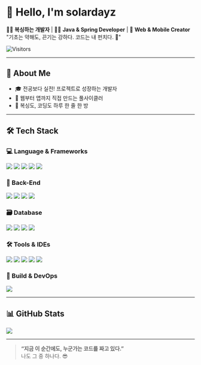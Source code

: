 # 👋 Hello, I'm solardayz

🏋️‍♂️ **복싱하는 개발자** | 🧑‍💻 **Java & Spring Developer** | 📱 **Web & Mobile Creator**  
"기초는 약해도, 끈기는 강하다. 코드는 내 펀치다. 🥊"

![Visitors](https://komarev.com/ghpvc/?username=solardayz&color=blueviolet&style=flat)

---

## 🚀 About Me

- 🎓 전공보다 실전! 프로젝트로 성장하는 개발자
- 📱 웹부터 앱까지 직접 만드는 풀사이클러
- 💬 복싱도, 코딩도 하루 한 줄 한 방

---

## 🛠 Tech Stack

### 💻 Language & Frameworks
<p align="left">
  <img src="https://img.shields.io/badge/Java-007396?style=flat&logo=java" />
  <img src="https://img.shields.io/badge/Dart-0175C2?style=flat&logo=dart" />
  <img src="https://img.shields.io/badge/Thymeleaf-005F0F?style=flat&logo=thymeleaf" />
  <img src="https://img.shields.io/badge/Vue.js-4FC08D?style=flat&logo=vue.js" />
  <img src="https://img.shields.io/badge/Python-3776AB?style=flat&logo=python" />
</p>

### 🧰 Back-End
<p align="left">
  <img src="https://img.shields.io/badge/Spring Boot-6DB33F?style=flat&logo=spring" />
  <img src="https://img.shields.io/badge/JPA-59666C?style=flat&logo=hibernate" />
  <img src="https://img.shields.io/badge/iBatis-666666?style=flat" />
  <img src="https://img.shields.io/badge/REST API-009688?style=flat&logo=cloudflare" />
</p>

### 🗃️ Database
<p align="left">
  <img src="https://img.shields.io/badge/MySQL-4479A1?style=flat&logo=MySQL&logoColor=white" />
  <img src="https://img.shields.io/badge/Oracle-F80000?style=flat&logo=Oracle&logoColor=white" />
  <img src="https://img.shields.io/badge/PostgreSQL-336791?style=flat&logo=postgresql" />
  <img src="https://img.shields.io/badge/Redis-DC382D?style=flat&logo=Redis" />
</p>

### 🛠 Tools & IDEs
<p align="left">
  <img src="https://img.shields.io/badge/IntelliJ IDEA-000000?style=flat&logo=intellijidea&logoColor=white" />
  <img src="https://img.shields.io/badge/Android Studio-3DDC84?style=flat&logo=androidstudio&logoColor=white" />
  <img src="https://img.shields.io/badge/VS Code-007ACC?style=flat&logo=visualstudiocode" />
  <img src="https://img.shields.io/badge/Git-F05032?style=flat&logo=git" />
  <img src="https://img.shields.io/badge/GitHub-181717?style=flat&logo=github" />
</p>

### 🔧 Build & DevOps
<p align="left">
  <img src="https://img.shields.io/badge/Maven-C71A36?style=flat&logo=apachemaven" />
</p>

---

## 📊 GitHub Stats

<p align="left">
  <img src="https://github-readme-stats.vercel.app/api/top-langs/?username=solardayz&layout=compact&theme=tokyonight" />
</p>

---

> **“지금 이 순간에도, 누군가는 코드를 짜고 있다.”**  
> 나도 그 중 하나다. 😎
